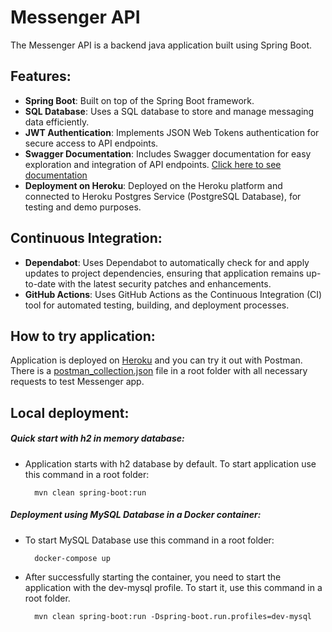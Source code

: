 # Messenger API

The Messenger API is a backend java application built using Spring Boot.

## Features:

- **Spring Boot**: Built on top of the Spring Boot framework.
- **SQL Database**: Uses a SQL database to store and manage messaging data efficiently.
- **JWT Authentication**: Implements JSON Web Tokens authentication for secure access to API endpoints.
- **Swagger Documentation**: Includes Swagger documentation for easy exploration and integration of API endpoints. [Click here to see documentation](https://messenger-00398fef4475.herokuapp.com/swagger-ui/index.html)
- **Deployment on Heroku**: Deployed on the Heroku platform and connected to Heroku Postgres Service (PostgreSQL Database), for testing and demo purposes.

## Continuous Integration:

- **Dependabot**: Uses Dependabot to automatically check for and apply updates to project dependencies, ensuring that application remains up-to-date with the latest security patches and enhancements.
- **GitHub Actions**: Uses GitHub Actions as the Continuous Integration (CI) tool for automated testing, building, and deployment processes.

## How to try application:

Application is deployed on [Heroku](https://www.heroku.com/) and you can try it out with Postman. There is a [postman_collection.json](https://github.com/a-makowski/messenger/blob/main/postman_collection_heroku.json) file in a root folder with all necessary requests to test Messenger app.

## Local deployment:

##### Quick start with h2 in memory database:
   - Application starts with h2 database by default. To start application use this command in a root folder: 

           mvn clean spring-boot:run

##### Deployment using MySQL Database in a Docker container: 
   - To start MySQL Database use this command in a root folder:

           docker-compose up

   - After successfully starting the container, you need to start the application with the dev-mysql profile. To start it, use this command in a root folder.

           mvn clean spring-boot:run -Dspring-boot.run.profiles=dev-mysql